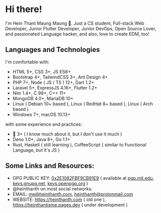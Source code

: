 # Hi there!

I'm Hein Thant Maung Maung 👋. Just a CS student, Full-stack Web Developer, Junior Flutter Developer, Junior DevOps, Open Source Lover, and passionated Language hacker, and also, love to create EDM, too!

## Languages and Technologies

I'm comfortable with:
* HTML 5+, CSS 3+, JS ES6+
* Bootstrap 4+, TailwindCSS 3+, Ant Design 4+
* PHP 7+, Node ( JS / TS ) 12+, Dart 1.2+
* Laravel 5+, ExpressJS 4.16+, Flutter 1.2+
* Nim 1.4+, C 99+, C++ 11+
* MongoDB 4.0+, MariaDB 10+
* Linux ( Debian 10+ based ), Linux ( RedHat 8+ based ), Linux ( Arch based )
* Windows 7+, macOS 10.13+

with some experience and practices:
* 🐍 3+ ( I know much about it, but I don't use it much )
* Deno 1.0+, Java 8+, Go 1.1+
* Rust, Haskell ( still learning ), CoffeeScript ( similar to Functional Language, but it's JS )

## Some Links and Resources:

* GPG PUBLIC KEY: [0x2E1082FBF9CB91E9](https://github.com/heinthanth/heinthanth/blob/master/assets/pub.asc) ( available at [pgp.mit.edu](http://pgp.mit.edu), [keys.gnupg.net](http://keys.gnupg.net), [keys.openpgp.org](http://keys.openpgp.org) )
* @heinthanth on most social networks.
* EMAIL: [me@heinthanth.com](mailto:me@heinthanth.com), [heinthanth@protonmail.com](mailto:heinthanth@protonmail.com)
* WEBSITE: https://heinthanth.com ( old one ), https://heinthantisme.pages.dev ( under development )
